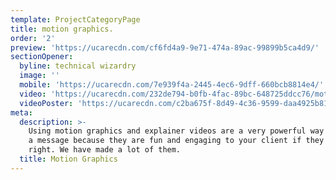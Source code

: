 ```yaml
---
template: ProjectCategoryPage
title: motion graphics.
order: '2'
preview: 'https://ucarecdn.com/cf6fd4a9-9e71-474a-89ac-99899b5ca4d9/'
sectionOpener:
  byline: technical wizardry
  image: ''
  mobile: 'https://ucarecdn.com/7e939f4a-2445-4ec6-9dff-660bcb8814e4/'
  video: 'https://ucarecdn.com/232de794-b0fb-4fac-89bc-648725ddcc76/motion_video.mp4'
  videoPoster: 'https://ucarecdn.com/c2ba675f-8d49-4c36-9599-daa4925b8172/poster_motion.jpeg'
meta:
  description: >-
    Using motion graphics and explainer videos are a very powerful way to convey
    a message because they are fun and engaging to your client if they are made
    right. We have made a lot of them.
  title: Motion Graphics
---
```

